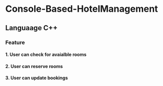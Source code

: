 # Console-Based-HotelManagement
## Languaage C++
### Feature
#### 1. User can check for avaialble rooms
#### 2. User can reserve rooms
#### 3. User can update bookings
